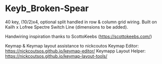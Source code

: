 # Keyb_Broken-Spear
40 key, (10/2)x4, optional split handled in row & column grid wiring. Built on Kailh x Lofree Spectre Switch Line (dimensions to be added).

Handwiring inspiration thanks to ScottoKeebs 
  (https://scottokeebs.com/)
  
Keymap & Keymap layout assistance to nickcoutos 
  Keymap Editor:          https://nickcoutsos.github.io/keymap-editor/
  Keymapp Layout Helper:  https://nickcoutsos.github.io/keymap-layout-tools/
